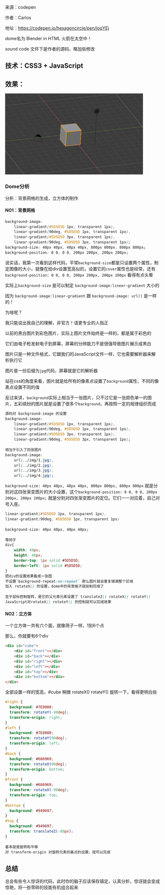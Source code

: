 

来源：codepen

作者：Carlos

地址：https://codepen.io/hexagoncircle/pen/joqYEj

dome名为 Blender in HTML 火箭在太空中！

sound code 文件下是作者的源码，略加些修改



## 技术：CSS3 + JavaScript

## 效果：

<img src="img\2020-07-25_221120.png" style="zoom: 50%;" />



### Dome分析

分析：背景网格的生成，立方体的制作



#### NO1：背景网格

```css
background-image: 
	linear-gradient(#5D5D5D 1px, transparent 1px), 
    linear-gradient(90deg, #5D5D5D 1px, transparent 1px), 
    linear-gradient(#5D5D5D 3px, transparent 1px), 
    linear-gradient(90deg, #5D5D5D 3px, transparent 1px);
background-size: 40px 40px, 40px 40px, 800px 800px, 800px 800px;
background-position: 0 0, 0 0, 200px 200px, 200px 200px;
```

说实话，我第一次看到这样代码，平常`background-size`都是只设置两个属性，制定图像的大小，就像在给div设置宽高似的，设置它的`cover`属性也是经常，还有`background-position: 0 0, 0 0, 200px 200px, 200px 200px`  看得有点头晕 

实际上`background-size` 是可以制定 `background-image:linear-gradient` 大小的

因为 `background-image:linear-gradient` 跟 `background-image: url()` 是一样的！

为啥呢？

我只能说出我自己的理解，非官方！请更专业的人指正

以前的黑白图片到彩色图片，实际上图片文件始终是一样的，都是属于彩色的

它们由电子枪发射电子到屏幕，屏幕的分辨能力不是很强导致图片展示成黑白

图片只是一种文件格式，它跟我们的JavaScript文件一样，它也需要解析器来解析执行它

图片是一份后缀为`jpg`代码，屏幕就是它的解析器

站在css的角度来看，图片就是给所有的像素点设置了`background`属性，不同的像素点设置不同的值

反过来讲，`background`实际上相当于一张图片，只不过它是一张颜色单一的图片，五彩缤纷的图片就是设置了很多个`background`，再按照一定的规律组织而成

```css
源码对 background-image 的设置
background-image: 
	linear-gradient(#5D5D5D 1px, transparent 1px), 
    linear-gradient(90deg, #5D5D5D 1px, transparent 1px), 
    linear-gradient(#5D5D5D 3px, transparent 1px), 
    linear-gradient(90deg, #5D5D5D 3px, transparent 1px);

相当于引入了四张图片
background-image: 
	url(../img/1.jpg),
	url(../img/2.jpg),
	url(../img/3.jpg),
	url(../img/4.jpg);
```

`background-size: 40px 40px, 40px 40px, 800px 800px, 800px 800px` 就是分别对这四张渐变图片的大小设置，这个`background-position: 0 0, 0 0, 200px 200px, 200px 200px;` 就是分别对四张渐变图片的定位。它们一一对应着，自己对号入座。

```css
linear-gradient(#5D5D5D 1px, transparent 1px), 
linear-gradient(90deg, #5D5D5D 1px, transparent 1px)

background-size: 40px 40px, 40px 40px;

等同于
div{
    width: 40px;
    height: 40px;
    border-top: 1px solid #5D5D5D;
    border-left: 1px solid #5D5D5D;
}
把div的设置效果看成一张图
不设置`background-repeat:no-repeat` 那么图片就会重复铺满整个区域
加入 rotateX() 的设置，dome中的背景格子就绘制完成了

至于鼠标控制旋转，是它的父元素元素设置了 translateZ() rotateX() rotateY() 
JavaScript对rotateX() rotateY() 的控制就可以完成效果
```



#### NO2：立方体

一个立方体一共有六个面，就像筛子一样，1到6个点

那么，你就要有6个div

```html
<div id="cube">
    <div id="front"></div>
    <div id="back"></div>
    <div id="right"></div>
    <div id="left"></div>
    <div id="top"></div>
    <div id="bottom"></div>
</div>
```

全部设置一样的宽高，#cube 稍微 rotateX() rotateY() 旋转一下，看得更明白些

```css
#right {
  background: #7E8080;
  transform: rotateY(-90deg);
  transform-origin: right;
}
#left {
  background: #7E8080;
  transform: rotateY(90deg);
  transform-origin: left;
}
#back {
  background: #686969;
  transform: rotateX(90deg);
  transform-origin: bottom;
}
#front {
  background: #686969;
  transform: rotateX(-90deg);
  transform-origin: top;
}
#bottom {
  background: #949697;
}
#top {
  background: #949697;
  transform: translateZ(-80px);
}

基本就是旋转和平移
对 transform-origin 对旋转元素的基点的设置，就可以完成
```



## 总结

总会有些令人惊讶的代码，此时你的脑子应该保存镇定，认真分析，惊讶就会变成惊艳，将一些零碎的技能有机组合起来

